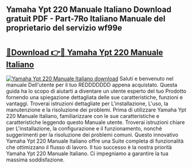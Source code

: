 ## Yamaha Ypt 220 Manuale Italiano Download gratuit PDF - Part-7Ro Italiano Manuale del proprietario del servizio wf99e

# <h2><a href="http://dfftpi.blite.top/?on=Yamaha+Ypt+220+Manuale+Italiano">🔗Download 👉🔴 Yamaha Ypt 220 Manuale Italiano</a></h2>

[![Yamaha Ypt 220 Manuale Italiano download](https://i.imgur.com/lujVjoI.png)](http://dfftpi.blite.top/?on=Yamaha+Ypt+220+Manuale+Italiano)
Saluti e benvenuto nel manuale Dell'utente per il tuo REDDDDDDD appena acquistato. Questa guida ha lo scopo di aiutarti a diventare un utente esperto del tuo Prodotto fornendo una spiegazione dettagliata delle sue caratteristiche, funzioni e vantaggi. Troverai istruzioni dettagliate per L'installazione, L'uso, la manutenzione e la risoluzione dei problemi. Prima di utilizzare Yamaha Ypt 220 Manuale Italiano, familiarizzare con le sue caratteristiche e caratteristiche leggendo questo Manuale utente. Troverai istruzioni chiare per L'installazione, la configurazione e il funzionamento, nonché suggerimenti per la risoluzione dei problemi comuni. Questo innovativo Yamaha Ypt 220 Manuale Italiano offre una Suite completa di funzionalità che ottimizzano il flusso di lavoro. Il tuo successo è la nostra priorità Yamaha Ypt 220 Manuale Italiano. Ci impegniamo a garantire la tua massima soddisfazione.
